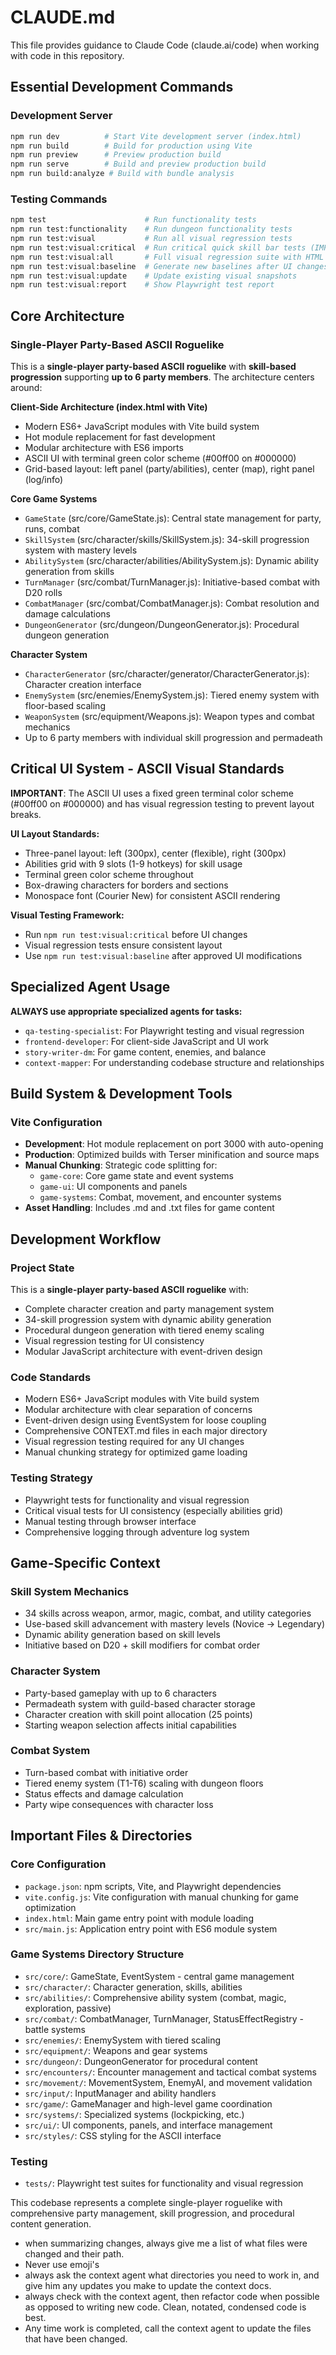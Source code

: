 # CLAUDE.md

This file provides guidance to Claude Code (claude.ai/code) when working with code in this repository.

## Essential Development Commands

### Development Server
```bash
npm run dev          # Start Vite development server (index.html)
npm run build        # Build for production using Vite
npm run preview      # Preview production build
npm run serve        # Build and preview production build
npm run build:analyze # Build with bundle analysis
```

### Testing Commands
```bash
npm test                      # Run functionality tests
npm run test:functionality    # Run dungeon functionality tests  
npm run test:visual           # Run all visual regression tests
npm run test:visual:critical  # Run critical quick skill bar tests (IMPORTANT)
npm run test:visual:all       # Full visual regression suite with HTML report
npm run test:visual:baseline  # Generate new baselines after UI changes
npm run test:visual:update    # Update existing visual snapshots
npm run test:visual:report    # Show Playwright test report
```

## Core Architecture

### Single-Player Party-Based ASCII Roguelike
This is a **single-player party-based ASCII roguelike** with **skill-based progression** supporting **up to 6 party members**. The architecture centers around:

**Client-Side Architecture (index.html with Vite)**
- Modern ES6+ JavaScript modules with Vite build system
- Hot module replacement for fast development
- Modular architecture with ES6 imports
- ASCII UI with terminal green color scheme (#00ff00 on #000000)
- Grid-based layout: left panel (party/abilities), center (map), right panel (log/info)

**Core Game Systems**
- `GameState` (src/core/GameState.js): Central state management for party, runs, combat
- `SkillSystem` (src/character/skills/SkillSystem.js): 34-skill progression system with mastery levels
- `AbilitySystem` (src/character/abilities/AbilitySystem.js): Dynamic ability generation from skills
- `TurnManager` (src/combat/TurnManager.js): Initiative-based combat with D20 rolls
- `CombatManager` (src/combat/CombatManager.js): Combat resolution and damage calculations
- `DungeonGenerator` (src/dungeon/DungeonGenerator.js): Procedural dungeon generation

**Character System**
- `CharacterGenerator` (src/character/generator/CharacterGenerator.js): Character creation interface
- `EnemySystem` (src/enemies/EnemySystem.js): Tiered enemy system with floor-based scaling
- `WeaponSystem` (src/equipment/Weapons.js): Weapon types and combat mechanics
- Up to 6 party members with individual skill progression and permadeath

## Critical UI System - ASCII Visual Standards

**IMPORTANT**: The ASCII UI uses a fixed green terminal color scheme (#00ff00 on #000000) and has visual regression testing to prevent layout breaks.

**UI Layout Standards:**
- Three-panel layout: left (300px), center (flexible), right (300px)
- Abilities grid with 9 slots (1-9 hotkeys) for skill usage
- Terminal green color scheme throughout
- Box-drawing characters for borders and sections
- Monospace font (Courier New) for consistent ASCII rendering

**Visual Testing Framework:**
- Run `npm run test:visual:critical` before UI changes
- Visual regression tests ensure consistent layout
- Use `npm run test:visual:baseline` after approved UI modifications

## Specialized Agent Usage

**ALWAYS use appropriate specialized agents for tasks:**
- `qa-testing-specialist`: For Playwright testing and visual regression
- `frontend-developer`: For client-side JavaScript and UI work  
- `story-writer-dm`: For game content, enemies, and balance
- `context-mapper`: For understanding codebase structure and relationships

## Build System & Development Tools

### Vite Configuration
- **Development**: Hot module replacement on port 3000 with auto-opening
- **Production**: Optimized builds with Terser minification and source maps
- **Manual Chunking**: Strategic code splitting for:
  - `game-core`: Core game state and event systems
  - `game-ui`: UI components and panels  
  - `game-systems`: Combat, movement, and encounter systems
- **Asset Handling**: Includes .md and .txt files for game content

## Development Workflow

### Project State
This is a **single-player party-based ASCII roguelike** with:
- Complete character creation and party management system
- 34-skill progression system with dynamic ability generation
- Procedural dungeon generation with tiered enemy scaling
- Visual regression testing for UI consistency
- Modular JavaScript architecture with event-driven design

### Code Standards
- Modern ES6+ JavaScript modules with Vite build system
- Modular architecture with clear separation of concerns  
- Event-driven design using EventSystem for loose coupling
- Comprehensive CONTEXT.md files in each major directory
- Visual regression testing required for any UI changes
- Manual chunking strategy for optimized game loading

### Testing Strategy
- Playwright tests for functionality and visual regression
- Critical visual tests for UI consistency (especially abilities grid)
- Manual testing through browser interface
- Comprehensive logging through adventure log system

## Game-Specific Context

### Skill System Mechanics
- 34 skills across weapon, armor, magic, combat, and utility categories
- Use-based skill advancement with mastery levels (Novice → Legendary)
- Dynamic ability generation based on skill levels
- Initiative based on D20 + skill modifiers for combat order

### Character System
- Party-based gameplay with up to 6 characters
- Permadeath system with guild-based character storage
- Character creation with skill point allocation (25 points)
- Starting weapon selection affects initial capabilities

### Combat System
- Turn-based combat with initiative order
- Tiered enemy system (T1-T6) scaling with dungeon floors
- Status effects and damage calculation
- Party wipe consequences with character loss

## Important Files & Directories

### Core Configuration
- `package.json`: npm scripts, Vite, and Playwright dependencies
- `vite.config.js`: Vite configuration with manual chunking for game optimization
- `index.html`: Main game entry point with module loading
- `src/main.js`: Application entry point with ES6 module system

### Game Systems Directory Structure
- `src/core/`: GameState, EventSystem - central game management
- `src/character/`: Character generation, skills, abilities
- `src/abilities/`: Comprehensive ability system (combat, magic, exploration, passive)
- `src/combat/`: CombatManager, TurnManager, StatusEffectRegistry - battle systems
- `src/enemies/`: EnemySystem with tiered scaling
- `src/equipment/`: Weapons and gear systems
- `src/dungeon/`: DungeonGenerator for procedural content
- `src/encounters/`: Encounter management and tactical combat systems
- `src/movement/`: MovementSystem, EnemyAI, and movement validation
- `src/input/`: InputManager and ability handlers
- `src/game/`: GameManager and high-level game coordination
- `src/systems/`: Specialized systems (lockpicking, etc.)
- `src/ui/`: UI components, panels, and interface management
- `src/styles/`: CSS styling for the ASCII interface

### Testing
- `tests/`: Playwright test suites for functionality and visual regression

This codebase represents a complete single-player roguelike with comprehensive party management, skill progression, and procedural content generation.
- when summarizing changes, always give me a list of what files were changed and their path.
- Never use emoji's
- always ask the context agent what directories you need to work in, and give him any updates you make to update the context docs.
- always check with the context agent, then refactor code when possible as opposed to writing new code. Clean, notated, condensed code is best.
- Any time work is completed, call the context agent to update the files that have been changed.